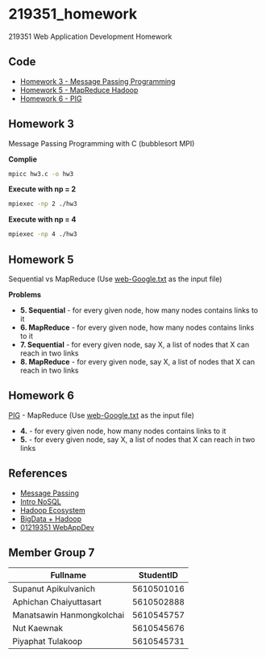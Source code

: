# 219351_homework

219351 Web Application Development Homework

Code
---
- [Homework 3 - Message Passing Programming](hw3)
- [Homework 5 - MapReduce Hadoop](hw5)
- [Homework 6 - PIG](hw6)

Homework 3
---------
Message Passing Programming with C (bubblesort MPI)

**Complie**
```bash
mpicc hw3.c -o hw3
```
**Execute with np = 2**
```bash
mpiexec -np 2 ./hw3 
```
**Execute with np = 4**
```bash
mpiexec -np 4 ./hw3 
```

Homework 5
---------
Sequential vs MapReduce (Use [web-Google.txt](https://snap.stanford.edu/data/web-Google.html) as the input file)

**Problems**

 - **5. Sequential** - for every given node, how many nodes contains links to it
 - **6. MapReduce** - for every given node, how many nodes contains links to it
 - **7. Sequential** - for every given node, say X, a list of nodes that X can reach in two links
 - **8. MapReduce** - for every given node, say X, a list of nodes that X can reach in two links

Homework 6
---------
[PIG](https://en.wikipedia.org/wiki/Pig_(programming_tool)) - MapReduce (Use [web-Google.txt](https://snap.stanford.edu/data/web-Google.html) as the input file)
 - **4.** - for every given node, how many nodes contains links to it
 - **5.** - for every given node, say X, a list of nodes that X can reach in two links

References
----------
- [Message Passing](http://nartra.blogspot.com/2014/10/parallel-mpi-1-mpi.html)
- [Intro NoSQL](http://www.somkiat.cc/introduction-to-nosql-at-kmitl/)
- [Hadoop Ecosystem](https://thanachart.org/2014/10/18/hadoop-ecosystem-%E0%B8%AA%E0%B8%B3%E0%B8%AB%E0%B8%A3%E0%B8%B1%E0%B8%9A%E0%B8%81%E0%B8%B2%E0%B8%A3%E0%B8%9E%E0%B8%B1%E0%B8%92%E0%B8%99%E0%B8%B2-big-data/)
- [BigData + Hadoop](http://www.siamhtml.com/getting-started-with-big-data-and-hadoop-spark-on-cloud-dataproc/)
- [01219351 WebAppDev](https://www.cpe.ku.ac.th/~paruj/219351)



Member Group 7 
---
Fullname | StudentID
------------ | -------------
Supanut Apikulvanich | 5610501016
Aphichan Chaiyuttasart | 5610502888
Manatsawin Hanmongkolchai | 5610545757
Nut Kaewnak | 5610545676
Piyaphat Tulakoop | 5610545731
